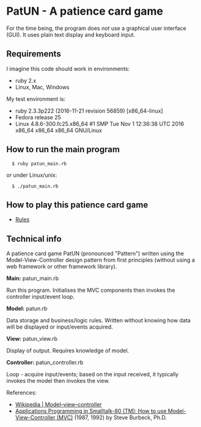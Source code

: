 # PatUN - A patience card game

For the time being, the program does *not* use a graphical user
interface (GUI). It uses plain text display and keyboard input.


## Requirements

I imagine this code should work in environments:

- ruby 2.x
- Linux, Mac, Windows

My test environment is:

- ruby 2.3.3p222 (2016-11-21 revision 56859) [x86_64-linux]
- Fedora release 25
- Linux 4.8.6-300.fc25.x86_64 #1 SMP Tue Nov 1 12:36:38 UTC 2016 x86_64 x86_64 x86_64 GNU/Linux


## How to run the main program

```
  $ ruby patun_main.rb
```

or under Linux/unix:
```
  $ ./patun_main.rb
```


## How to play this patience card game

- [Rules](rules.md)


## Technical info

A patience card game PatUN (pronounced "Pattern") written using the
Model-View-Controller design pattern from first principles (without
using a web framework or other framework library).

**Main:** patun_main.rb

Run this program. Initialises the MVC components then invokes the
controller input/event loop.

**Model:** patun.rb

Data storage and business/logic rules. Written without
knowing how data will be displayed or input/events acquired.

**View:** patun_view.rb

Display of output. Requires knowledge of model.

**Controller:** patun_controller.rb

Loop - acquire input/events; based on the input received, it typically
invokes the model then invokes the view.

References:

- [Wikipedia | Model–view–controller](https://en.wikipedia.org/wiki/Model%E2%80%93view%E2%80%93controller)
- [Applications Programming in Smalltalk-80 (TM): How to use Model-View-Controller (MVC)](http://www.dgp.toronto.edu/~dwigdor/teaching/csc2524/2012_F/papers/mvc.pdf) (1987, 1992) by Steve Burbeck, Ph.D.

